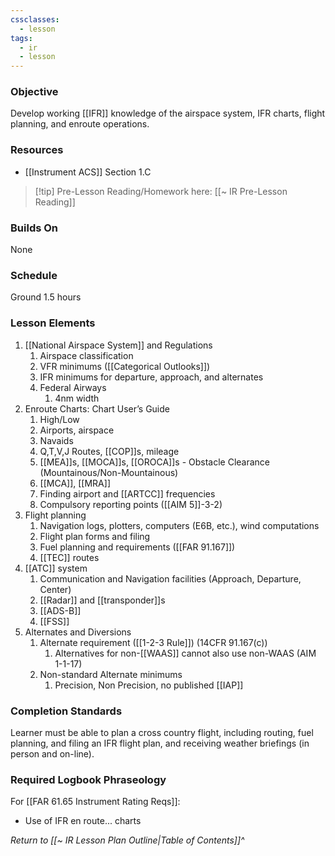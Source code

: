 ```yaml
---
cssclasses:
  - lesson
tags:
  - ir
  - lesson
---
```

### Objective
Develop working [[IFR]] knowledge of the airspace system, IFR charts, flight planning, and enroute operations.

### Resources
- [[Instrument ACS]] Section 1.C

> [!tip] Pre-Lesson Reading/Homework here: [[~ IR Pre-Lesson Reading]]

### Builds On
None

### Schedule
Ground 1.5 hours 

### Lesson Elements
1. [[National Airspace System]] and Regulations 
	1. Airspace classification 
	2. VFR minimums ([[Categorical Outlooks]])
	3. IFR minimums for departure, approach, and alternates
	4. Federal Airways
		1. 4nm width
2. Enroute Charts: Chart User’s Guide
	1. High/Low
	2. Airports, airspace
	3. Navaids
	4. Q,T,V,J Routes, [[COP]]s, mileage
	5. [[MEA]]s, [[MOCA]]s, [[OROCA]]s - Obstacle Clearance (Mountainous/Non-Mountainous)
	6. [[MCA]], [[MRA]]
	7. Finding airport and [[ARTCC]] frequencies 
	8. Compulsory reporting points ([[AIM 5]]-3-2)
3. Flight planning 
	1. Navigation logs, plotters, computers (E6B, etc.), wind computations
	2. Flight plan forms and filing 
	3. Fuel planning and requirements ([[FAR 91.167]])
	4. [[TEC]] routes
4. [[ATC]] system 
	1. Communication and Navigation facilities (Approach, Departure, Center)
	2. [[Radar]] and [[transponder]]s 
	3. [[ADS-B]]
	4. [[FSS]]
5. Alternates and Diversions
	1. Alternate requirement ([[1-2-3 Rule]]) (14CFR 91.167(c))
		1. Alternatives for non-[[WAAS]] cannot also use non-WAAS (AIM 1-1-17)
	2. Non-standard Alternate minimums
		1. Precision, Non Precision, no published [[IAP]]


### Completion Standards
Learner must be able to plan a cross country flight, including routing, fuel planning, and filing an IFR flight plan, and receiving weather briefings (in person and on-line).

### Required Logbook Phraseology
For [[FAR 61.65 Instrument Rating Reqs]]:
- Use of IFR en route... charts

*Return to [[~ IR Lesson Plan Outline|Table of Contents]]^*